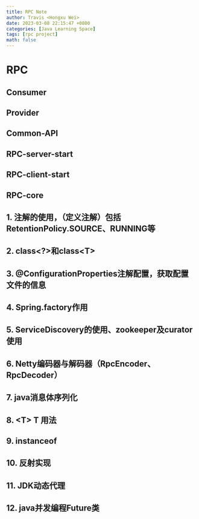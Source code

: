```yaml
---
title: RPC Note
author: Travis <Hongxu Wei>
date: 2023-03-08 22:15:47 +0800
categories: [Java Learning Space]
tags: [rpc project]
math: false
---
```


# RPC

## Consumer

## Provider

## Common-API

## RPC-server-start

## RPC-client-start

## RPC-core



## 1. 注解的使用，（定义注解）包括RetentionPolicy.SOURCE、RUNNING等

## 2. class\<?\>和class\<T\>

## 3. @ConfigurationProperties注解配置，获取配置文件的信息

## 4. Spring.factory作用

## 5. ServiceDiscovery的使用、zookeeper及curator使用

## 6. Netty编码器与解码器（RpcEncoder、RpcDecoder）

## 7. java消息体序列化

## 8. \<T\> T 用法

## 9. instanceof

## 10. 反射实现

## 11. JDK动态代理

## 12. java并发编程Future类